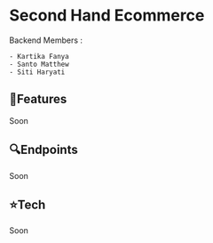 # Second Hand Ecommerce

Backend Members :

```
- Kartika Fanya
- Santo Matthew
- Siti Haryati

```

## 🚀Features

Soon

## 🔍Endpoints

Soon

## ⭐Tech

Soon
